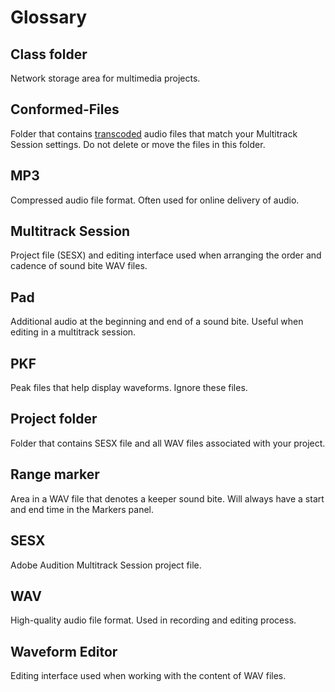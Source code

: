 # Glossary

## Class folder

Network storage area for multimedia projects.

## Conformed-Files

Folder that contains [transcoded](https://en.wikipedia.org/wiki/Transcoding "Transcoding on Wikipedia") audio files that match your Multitrack Session settings. Do not delete or move the files in this folder.

## MP3

Compressed audio file format. Often used for online delivery of audio.

## Multitrack Session

Project file \(SESX\) and editing interface used when arranging the order and cadence of sound bite WAV files.

## Pad

Additional audio at the beginning and end of a sound bite. Useful when editing in a multitrack session.

## PKF

Peak files that help display waveforms. Ignore these files.

## Project folder

Folder that contains SESX file and all WAV files associated with your project.

## Range marker

Area in a WAV file that denotes a keeper sound bite. Will always have a start and end time in the Markers panel.

## SESX

Adobe Audition Multitrack Session project file.

## WAV

High-quality audio file format. Used in recording and editing process.

## Waveform Editor

Editing interface used when working with the content of WAV files.


